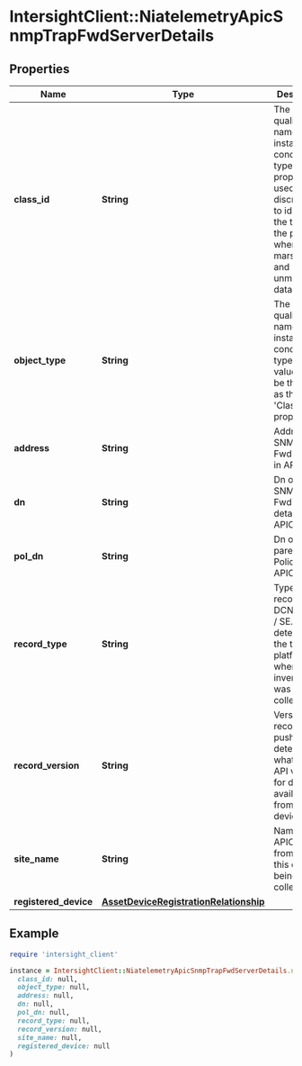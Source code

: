 # IntersightClient::NiatelemetryApicSnmpTrapFwdServerDetails

## Properties

| Name | Type | Description | Notes |
| ---- | ---- | ----------- | ----- |
| **class_id** | **String** | The fully-qualified name of the instantiated, concrete type. This property is used as a discriminator to identify the type of the payload when marshaling and unmarshaling data. | [default to &#39;niatelemetry.ApicSnmpTrapFwdServerDetails&#39;] |
| **object_type** | **String** | The fully-qualified name of the instantiated, concrete type. The value should be the same as the &#39;ClassId&#39; property. | [default to &#39;niatelemetry.ApicSnmpTrapFwdServerDetails&#39;] |
| **address** | **String** | Address of SNMP Trap Fwd Server in APIC. | [optional] |
| **dn** | **String** | Dn of the SNMP Trap Fwd Server details in APIC. | [optional] |
| **pol_dn** | **String** | Dn of the parent SNMP Policy in APIC. | [optional] |
| **record_type** | **String** | Type of record DCNM / APIC / SE. This determines the type of platform where inventory was collected. | [optional] |
| **record_version** | **String** | Version of record being pushed. This determines what was the API version for data available from the device. | [optional] |
| **site_name** | **String** | Name of the APIC site from which this data is being collected. | [optional] |
| **registered_device** | [**AssetDeviceRegistrationRelationship**](AssetDeviceRegistrationRelationship.md) |  | [optional] |

## Example

```ruby
require 'intersight_client'

instance = IntersightClient::NiatelemetryApicSnmpTrapFwdServerDetails.new(
  class_id: null,
  object_type: null,
  address: null,
  dn: null,
  pol_dn: null,
  record_type: null,
  record_version: null,
  site_name: null,
  registered_device: null
)
```

